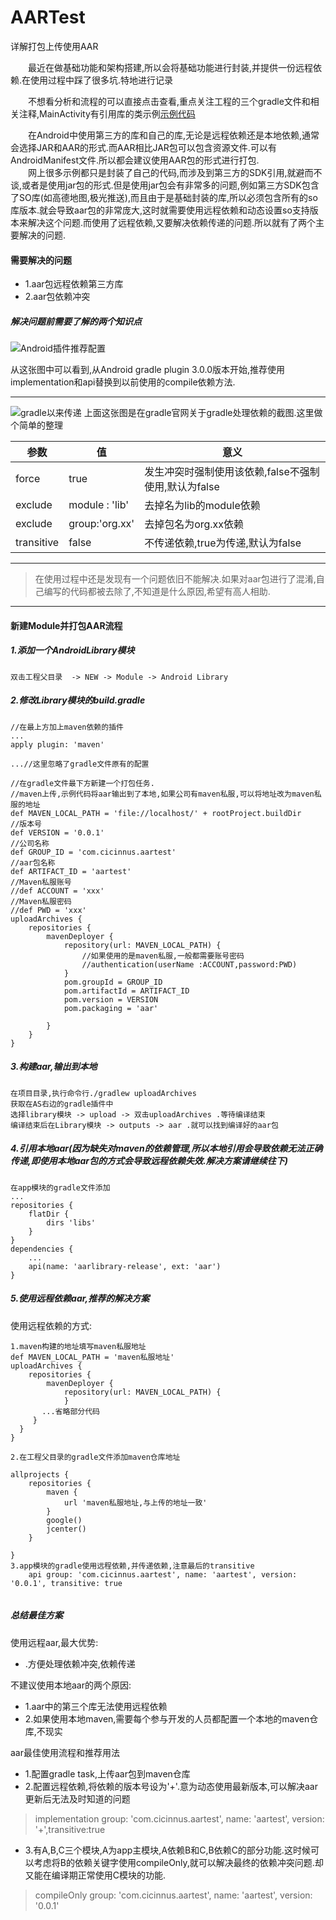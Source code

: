 # AARTest
详解打包上传使用AAR


　　最近在做基础功能和架构搭建,所以会将基础功能进行封装,并提供一份远程依赖.在使用过程中踩了很多坑.特地进行记录<br>
  
　　不想看分析和流程的可以直接点击查看,重点关注工程的三个gradle文件和相关注释,MainActivity有引用库的类示例[示例代码](https://github.com/Cicinnus0407/AARTest)
  

 　　在Android中使用第三方的库和自己的库,无论是远程依赖还是本地依赖,通常会选择JAR和AAR的形式.而AAR相比JAR包可以包含资源文件.可以有AndroidManifest文件.所以都会建议使用AAR包的形式进行打包.<br>
　　网上很多示例都只是封装了自己的代码,而涉及到第三方的SDK引用,就避而不谈,或者是使用jar包的形式.但是使用jar包会有非常多的问题,例如第三方SDK包含了SO库(如高德地图,极光推送),而且由于是基础封装的库,所以必须包含所有的so库版本.就会导致aar包的非常庞大,这时就需要使用远程依赖和动态设置so支持版本来解决这个问题.而使用了远程依赖,又要解决依赖传递的问题.所以就有了两个主要解决的问题.
  
  
  
  
  
#### 需要解决的问题
- 1.aar包远程依赖第三方库
- 2.aar包依赖冲突

##### 解决问题前需要了解的两个知识点

![Android插件推荐配置](https://cicinnus-blog.oss-cn-shenzhen.aliyuncs.com/2018/04/Android%E6%8E%A8%E8%8D%90gradle%E4%BE%9D%E8%B5%96%E6%96%B9%E5%BC%8F.png)

从这张图中可以看到,从Android gradle plugin 3.0.0版本开始,推荐使用implementation和api替换到以前使用的compile依赖方法.

---
![gradle以来传递](https://cicinnus-blog.oss-cn-shenzhen.aliyuncs.com/2018/04/gradle%E4%BE%9D%E8%B5%96%E4%BC%A0%E9%80%92.png)
上面这张图是在gradle官网关于gradle处理依赖的截图.这里做个简单的整理

参数|值|意义
--|--|--
force|true|发生冲突时强制使用该依赖,false不强制使用,默认为false
exclude|module : 'lib'|去掉名为lib的module依赖
exclude|group:'org.xx'|去掉包名为org.xx依赖
transitive|false|不传递依赖,true为传递,默认为false

---
   
> 在使用过程中还是发现有一个问题依旧不能解决.如果对aar包进行了混淆,自己编写的代码都被去除了,不知道是什么原因,希望有高人相助.

---
   
   
#### 新建Module并打包AAR流程

##### 1.添加一个AndroidLibrary模块
```
双击工程父目录  -> NEW -> Module -> Android Library 
```

##### 2.修改Library模块的build.gradle
```
//在最上方加上maven依赖的插件
...
apply plugin: 'maven'

...//这里忽略了gradle文件原有的配置

//在gradle文件最下方新建一个打包任务.
//maven上传,示例代码将aar输出到了本地,如果公司有maven私服,可以将地址改为maven私服的地址
def MAVEN_LOCAL_PATH = 'file://localhost/' + rootProject.buildDir
//版本号
def VERSION = '0.0.1'
//公司名称
def GROUP_ID = 'com.cicinnus.aartest'
//aar包名称
def ARTIFACT_ID = 'aartest'
//Maven私服账号
//def ACCOUNT = 'xxx'
//Maven私服密码
//def PWD = 'xxx'
uploadArchives {
    repositories {
        mavenDeployer {
            repository(url: MAVEN_LOCAL_PATH) {
                //如果使用的是maven私服,一般都需要账号密码
				//authentication(userName :ACCOUNT,password:PWD)
            }
            pom.groupId = GROUP_ID
            pom.artifactId = ARTIFACT_ID
            pom.version = VERSION
            pom.packaging = 'aar'

        }
    }
}
```

##### 3.构建aar,输出到本地
```
在项目目录,执行命令行./gradlew uploadArchives
获取在AS右边的gradle插件中
选择library模块 -> upload -> 双击uploadArchives .等待编译结束
编译结束后在Library模块 -> outputs -> aar .就可以找到编译好的aar包
```

##### 4.引用本地aar(因为缺失对maven的依赖管理,所以本地引用会导致依赖无法正确传递,即使用本地aar包的方式会导致远程依赖失效.解决方案请继续往下)
```
在app模块的gradle文件添加
...
repositories {
    flatDir {
        dirs 'libs'
    }
}
dependencies {
	...
    api(name: 'aarlibrary-release', ext: 'aar')
}
```

##### 5.使用远程依赖aar,推荐的解决方案

使用远程依赖的方式:
```
1.maven构建的地址填写maven私服地址
def MAVEN_LOCAL_PATH = 'maven私服地址'
uploadArchives {
    repositories {
        mavenDeployer {
            repository(url: MAVEN_LOCAL_PATH) {
            }   
       ...省略部分代码
     }
  }
}   

2.在工程父目录的gradle文件添加maven仓库地址

allprojects {
    repositories {
        maven {
            url 'maven私服地址,与上传的地址一致'
        }
        google()
        jcenter()
    }

}
3.app模块的gradle使用远程依赖,并传递依赖,注意最后的transitive
    api group: 'com.cicinnus.aartest', name: 'aartest', version: '0.0.1', transitive: true


```

##### 总结最佳方案
使用远程aar,最大优势:
- .方便处理依赖冲突,依赖传递

不建议使用本地aar的两个原因:
- 1.aar中的第三个库无法使用远程依赖
- 2.如果使用本地maven,需要每个参与开发的人员都配置一个本地的maven仓库,不现实

aar最佳使用流程和推荐用法

- 1.配置gradle task,上传aar包到maven仓库
- 2.配置远程依赖,将依赖的版本号设为'+'.意为动态使用最新版本,可以解决aar更新后无法及时知道的问题
> implementation group: 'com.cicinnus.aartest', name: 'aartest', version: '+',transitive:true
- 3.有A,B,C三个模块,A为app主模块,A依赖B和C,B依赖C的部分功能.这时候可以考虑将B的依赖关键字使用compileOnly,就可以解决最终的依赖冲突问题.却又能在编译期正常使用C模块的功能.
> compileOnly  group: 'com.cicinnus.aartest', name: 'aartest', version: '0.0.1'


